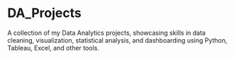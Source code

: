 # DA_Projects
A collection of my Data Analytics projects, showcasing skills in data cleaning, visualization, statistical analysis, and dashboarding using Python, Tableau, Excel, and other tools.
